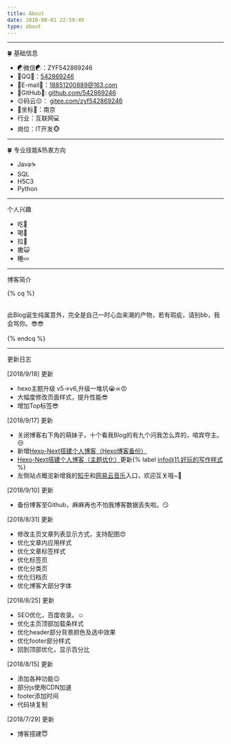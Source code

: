```yaml
---
title: About
date: 2018-08-01 22:59:45
type: about
---
```


<div class='about-page'>
<hr>
<div class="note default no-icon"><p>🍀 基础信息</p></div>

- ☯微信☯：ZYF542869246
- 🐧QQ🐧：<a href="tencent://AddContact/?fromId=45&fromSubId=1&subcmd=all&uin=542869246&website=www.oicqzone.com">542869246</a>
- 📧E-mail📧：18851200889@163.com
- 😤GitHub😤: [github.com/542869246](http://github.com/542869246 "github.com/542869246")
- 😔码云😔： [gitee.com/zyf542869246](https://gitee.com/zyf542869246 "gitee.com/zyf542869246")
- 🚀坐标🚀：南京
- 行业：互联网💻
- 岗位：IT开发🐵

<hr>
<div class="note default no-icon"><p>🍀 专业技能&amp;热衷方向</p></div>

- Java☕
- SQL
- H5C3
- Python

<hr>
<div class="note default no-icon"><p>个人兴趣</p></div>

- 吃🍗
- 喝🍹
- 拉💩
- 撒🙀
- 睡💤

<hr>
<div class="note default no-icon"><p>博客简介</p></div>

{% cq %}

<br/>
此Blog诞生纯属意外，完全是自己一时心血来潮的产物，若有瑕疵，请别bb，我会骂你。😎😎
<br/>
<br/>
{% endcq %}

<hr>
<div class="note default no-icon"><p>更新日志</p></div>

<div class="note success"><p>[2018/9/18] 更新</p></div>

- hexo主题升级 v5->v6,升级一堆坑😭☠😠
- 大幅度修改页面样式，提升性能😎
- 增加Top标签😎

<div class="note success"><p>[2018/9/17] 更新</p></div>

- 关闭博客右下角的萌妹子，十个看我Blog的有九个问我怎么弄的，喧宾夺主。😒
- 新增[Hexo-Next搭建个人博客（Hexo博客备份）](https://yfzhou.coding.me/2018/09/17/Hexo-Next%E6%90%AD%E5%BB%BA%E4%B8%AA%E4%BA%BA%E5%8D%9A%E5%AE%A2%EF%BC%88Hexo%E5%8D%9A%E5%AE%A2%E5%A4%87%E4%BB%BD%EF%BC%89/)
- [Hexo-Next搭建个人博客（主题优化）](https://yfzhou.coding.me/2018/08/27/Hexo-Next%E6%90%AD%E5%BB%BA%E4%B8%AA%E4%BA%BA%E5%8D%9A%E5%AE%A2%EF%BC%88%E4%B8%BB%E9%A2%98%E4%BC%98%E5%8C%96%EF%BC%89/)更新{% label info@11.好玩的写作样式 %}
- 左侧站点概览新增我的[知乎](https://www.zhihu.com/people/yu-sui-58/activities)和[网易云音乐](https://music.163.com/#/user/home?id=343583524)入口，欢迎互关哦~😤

<div class="note success"><p>[2018/9/10] 更新</p></div>

- 备份博客至Github，麻麻再也不怕我博客数据丢失啦。😏

<div class="note success"><p>[2018/8/31] 更新</p></div>

- 修改主页文章列表显示方式，支持配图😍
- 优化文章内应用样式
- 优化文章标签样式
- 优化标签页
- 优化分类页
- 优化归档页
- 优化博客大部分字体

<div class="note success"><p>[2018/8/25] 更新</p></div>

- SEO优化，百度收录。☺
- 优化主页顶部加载条样式
- 优化header部分背景颜色及选中效果
- 优化footer部分样式
- 回到顶部优化，显示百分比

<div class="note success"><p>[2018/8/15] 更新</p></div>

- 添加各种功能😉
- 部分js使用CDN加速
- footer添加时间
- 代码块复制

<div class="note success"><p>[2018/7/29] 更新</p></div>

- 博客搭建😇

</div>